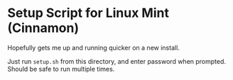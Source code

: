 Setup Script for Linux Mint (Cinnamon)
=

Hopefully gets me up and running quicker on a new install.

Just run `setup.sh` from this directory, and enter password when prompted.
Should be safe to run multiple times.

